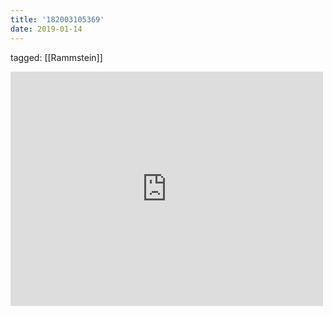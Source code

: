 ```yaml
---
title: '182003105369'
date: 2019-01-14
---
```

tagged: [[Rammstein]]
<iframe allow="accelerometer; autoplay; clipboard-write; encrypted-media; gyroscope; picture-in-picture" allowfullscreen="" frameborder="0" height="375" id="youtube_iframe" src="https://www.youtube.com/embed/B_rqAZd13Cc?feature=oembed&amp;enablejsapi=1&amp;origin=https://safe.txmblr.com&amp;wmode=opaque" width="500"></iframe>
